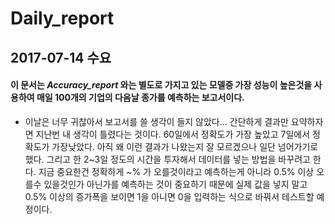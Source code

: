 # **Daily_report**

## 2017-07-14 수요

#### 이 문서는 *Accuracy_report* 와는 별도로 가지고 있는 모델중 가장 성능이 높은것을 사용하여 매일 100개의 기업의 다음날 종가를 예측하는 보고서이다.

- 이날은 너무 귀찮아서 보고서를 쓸 생각이 들지 않았다... 간단하게 결과만 요약하자면 
지난번 내 생각이 틀렸다는 것이다. 60일에서 정확도가 가장 높았고 7일에서 정확도가 가장낮았다. 아직 
왜 이런 결과가 나왔는지 잘 모르겠으나 일단 넘어가기로 했다. 그리고 한 2~3일 정도의 시간을 투자해서 
데이터를 넣는 방법을 바꾸려고 한다. 지금 중요한건 정확하게 ~% 가 오를것이라고 예측하는게 아니라
0.5% 이상 오를수 있을것인가 아닌가를 예측하는 것이 중요하기 때문에 실제 값을 넣지 말고 
0.5% 이상의 증가폭을 보이면 1을 아니면 0을 입력하는 식으로 바꿔서 테스트할 예정이다.